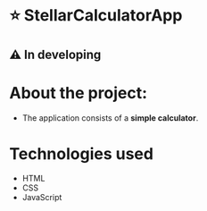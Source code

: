 # ⭐ StellarCalculatorApp
## ⚠️ In developing
# About the project:
- The application consists of a **simple calculator**.
# Technologies used
- HTML
- CSS
- JavaScript
